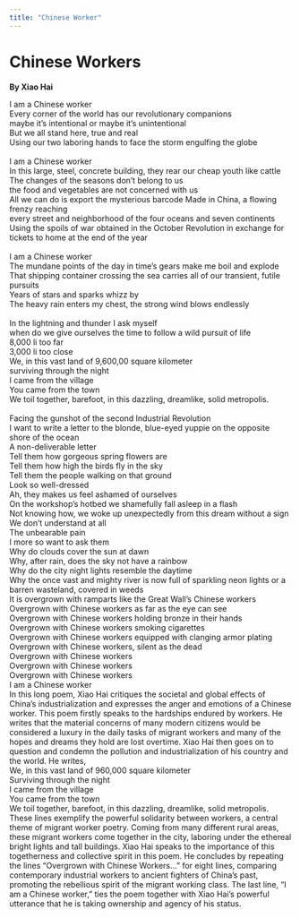 ```yaml
---
title: "Chinese Worker"
---
```

# Chinese Workers
**By Xiao Hai**

<html>
    <head>
        <link rel="stylesheet" href="stylesheet.css">
        <p></p>
    </head>
    <body>
        <div class = "poetBox">
            <div class= "flexbox-poem flexbox-item-1">
            I am a Chinese worker<br />
            Every corner of the world has our revolutionary companions<br />
            maybe it’s intentional or maybe it’s unintentional<br />
            But we all stand here, true and real<br />
            Using our two laboring hands to face the storm engulfing the globe<br />
            <br />
            I am a Chinese worker<br />
            In this large, steel, concrete building, they rear our cheap youth like cattle<br />
            The changes of the seasons don’t belong to us<br />
            the food and vegetables are not concerned with us <br />
            All we can do is export the mysterious barcode Made in China, a flowing frenzy reaching <br />
            every street and neighborhood of the four oceans and seven continents <br />
            Using the spoils of war obtained in the October Revolution in exchange for tickets to home at the end of the year<br />
            <br />
            I am a Chinese worker<br />
            The mundane points of the day in time’s gears make me boil and explode<br />
            That shipping container crossing the sea carries all of our transient, futile pursuits<br />
            Years of stars and sparks whizz by<br />
            The heavy rain enters my chest, the strong wind blows endlessly <br />
            <br />
            In the lightning and thunder I ask myself<br />
            when do we give ourselves the time to follow a wild pursuit of life<br />
            8,000 li too far<br />
            3,000 li too close<br />
            We, in this vast land of 9,600,00 square kilometer <br />
            surviving through the night<br />
            I came from the village<br />
            You came from the town<br />
            We toil together, barefoot, in this dazzling, dreamlike, solid metropolis.<br />
            <br />
            Facing the gunshot of the second Industrial Revolution<br />
            I want to write a letter to the blonde, blue-eyed yuppie on the opposite shore of the ocean<br />
            A non-deliverable letter <br />
            Tell them how gorgeous spring flowers are <br />
            Tell them how high the birds fly in the sky<br />
            Tell them the people walking on that ground<br />
            Look so well-dressed<br />
            Ah, they makes us feel ashamed of ourselves<br />
            On the workshop’s hotbed we shamefully fall asleep in a flash <br />
            Not knowing how, we woke up unexpectedly from this dream without a sign<br />
            We don’t understand at all<br />
            The unbearable pain<br />
            I more so want to ask them<br />
            Why do clouds cover the sun at dawn<br />
            Why, after rain, does the sky not have a rainbow<br />
            Why do the city night lights resemble the daytime<br />
            Why the once vast and mighty river is now full of sparkling neon lights or a barren wasteland, covered in weeds<br />
            It is overgrown with ramparts like the Great Wall’s Chinese workers<br />
            Overgrown with Chinese workers as far as the eye can see<br />
            Overgrown with Chinese workers holding bronze in their hands<br />
            Overgrown with Chinese workers smoking cigarettes<br />
            Overgrown with Chinese workers equipped with clanging armor plating<br />
            Overgrown with Chinese workers, silent as the dead<br />
            Overgrown with Chinese workers<br />
            Overgrown with Chinese workers<br />
            Overgrown with Chinese workers<br />
            I am a Chinese worker<br />      
            </div>
            <div class="flexbox-blurb flexbox-item-2">
            In this long poem, Xiao Hai critiques the societal and global effects of China’s industrialization and expresses the anger and emotions of a Chinese worker. This poem firstly speaks to the hardships endured by workers. He writes that the material concerns of many modern citizens would be considered a luxury in the daily tasks of migrant workers and many of the hopes and dreams they hold are lost overtime. Xiao Hai then goes on to question and condemn the pollution and industrialization of his country and the world. He writes,
                <div class="quotedpoetry" > 
                We, in this vast land of 960,000 square kilometer <br />
                Surviving through the night<br />
                I came from the village<br />
                You came from the town<br />
                We toil together, barefoot, in this dazzling, dreamlike, solid metropolis.<br />
                </div>
            These lines exemplify the powerful solidarity between workers, a central theme of migrant worker poetry. Coming from many different rural areas, these migrant workers come together in the city, laboring under the ethereal bright lights and tall buildings. Xiao Hai speaks to the importance of this togetherness and collective spirit in this poem. He concludes by repeating the lines “Overgrown with Chinese Workers…” for eight lines, comparing contemporary industrial workers to ancient fighters of China’s past, promoting the rebellious spirit of the migrant working class. The last line, “I am a Chinese worker,” ties the poem together with Xiao Hai’s powerful utterance that he is taking ownership and agency of his status. 
            </div>
        </div>
    </body>
</html>